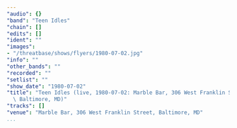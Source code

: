 ```yaml
---
"audio": {}
"band": "Teen Idles"
"chain": []
"edits": []
"ident": ""
"images":
- "/threatbase/shows/flyers/1980-07-02.jpg"
"info": ""
"other_bands": ""
"recorded": ""
"setlist": ""
"show_date": "1980-07-02"
"title": "Teen Idles (live, 1980-07-02: Marble Bar, 306 West Franklin Street,\
  \ Baltimore, MD)"
"tracks": []
"venue": "Marble Bar, 306 West Franklin Street, Baltimore, MD"
...
```

